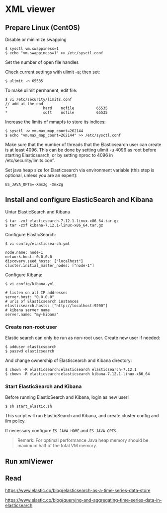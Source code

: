 # XML viewer

## Prepare Linux (CentOS)

Disable or minimize swapping

```
$ sysctl vm.swappiness=1
$ echo "vm.swappiness=1" >> /etc/sysctl.conf
```

Set the number of open file handles

Check current settings with ulimit -a; then set:

```
$ ulimit -n 65535
```

To make ulimit permanent, edit file:

```
$ vi /etc/security/limits.conf
// add at the end
*                hard    nofile          65535
*                soft    nofile          65535
```

Increase the limits of mmapfs to store its indices:

```
$ sysctl -w vm.max_map_count=262144
$ echo "vm.max_map_count=262144" >> /etc/sysctl.conf
```

Make sure that the number of threads that the Elasticsearch user can create is at least 4096. 
This can be done by setting ulimit -u 4096 as root before starting Elasticsearch, or by setting nproc to 4096 in /etc/security/limits.conf.


Set java heap size for Elasticsearch via environment variable (this step is optional, unless you are an expert):

```
ES_JAVA_OPTS=-Xms2g -Xmx2g
```


## Install and configure ElasticSearch and Kibana

Untar ElasticSearch and Kibana

```
$ tar -zxf elasticsearch-7.12.1-linux-x86_64.tar.gz
$ tar -zxf kibana-7.12.1-linux-x86_64.tar.gz
```

Configure ElasticSearch:

```
$ vi config/elasticsearch.yml

node.name: node-1
network.host: 0.0.0.0
discovery.seed_hosts: ["localhost"]
cluster.initial_master_nodes: ["node-1"]
```

Configure Kibana:

```
$ vi config/kibana.yml

# listen on all IP addresses
server.host: "0.0.0.0"
# urls of Elasticsearch instances
elasticsearch.hosts: ["http://localhost:9200"]
# kibana server name
server.name: "my-kibana"
```


### Create non-root user

Elastic search can only be run as non-root user. Create new user if needed:

```
$ adduser elasticsearch
$ passwd elasticsearch
```

And change ownership of Elastiscearch and Kibana directory:

```
$ chown -R elasticsearch:elasticsearch elasticsearch-7.12.1
$ chown -R elasticsearch:elasticsearch kibana-7.12.1-linux-x86_64
```


### Start ElasticSearch and Kibana

Before running ElasticSearch and Kibana, login as new user!

```
$ sh start_elastic.sh
```

This script will run ElasticSearch and Kibana, and create cluster config and ilm policy.

If necessary configure `ES_JAVA_HOME` and `ES_JAVA_OPTS`.

> Remark: For optimal performance Java heap memory should be maximum half of the total VM memory.


## Run xmlViewer


## Read

https://www.elastic.co/blog/elasticsearch-as-a-time-series-data-store

https://www.elastic.co/blog/querying-and-aggregating-time-series-data-in-elasticsearch


